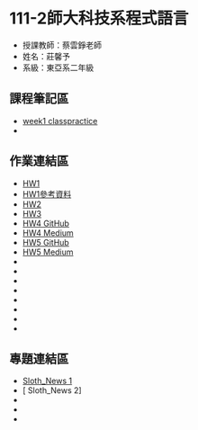 # 111-2師大科技系程式語言
- 授課教師：蔡雲錚老師
- 姓名：莊馨予
- 系級：東亞系二年級

##  課程筆記區
- [week1 classpractice]
- [week1 classpractice]:https://github.com/higrandma/112-1/tree/main/0302%20class2practice

## 作業連結區
- [ HW1 ]
- [ HW1參考資料 ]
- [ HW2 ]
- [ HW3 ]
- [ HW4 GitHub]
- [ HW4 Medium]
- [ HW5 GitHub]
- [ HW5 Medium]
- [ HW1 ]:https://github.com/higrandma/112-1/blob/main/作業1.ipynb 
- [ HW1參考資料 ]:https://github.com/higrandma/112-1/blob/main/111年3月外籍結婚狀況.csv
- [ HW2 ]:http://localhost:8888/notebooks/Desktop/大二下/程式設計/112-1/作業2.ipynb
- [ HW3 ]:http://localhost:8888/notebooks/Desktop/大二下/程式設計/112-1/作業3.ipynb
- [ HW4 GitHub]:https://github.com/higrandma/112-1/blob/main/作業4.ipynb
- [ HW4 Medium]:https://medium.com/@41083055i/科技-關鍵字大解密-49bfdeeead9f
- [ HW5 GitHub]:https://github.com/higrandma/112-1/blob/main/作業5.ipynb 
- [ HW5 Medium]:https://medium.com/@41083055i/土耳其大選-怎麼了-ce943976d235


## 專題連結區
- [ Sloth_News 1]
- [ Sloth_News 2]
- [ Sloth News 1]:https://github.com/higrandma/112-1/blob/main/期末專題＿科技議題.ipynb
- [ Sloth News 2]:https://github.com/higrandma/112-1/blob/main/期末專題＿人物.ipynb
- [ Sloth_News 1 ]:https://github.com/higrandma/112-1/blob/main/作業1.ipynb 
